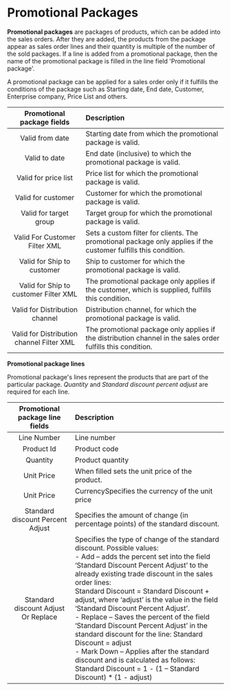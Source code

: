 # Promotional Packages


 **Promotional packages** are packages of products, which can be added into the sales orders. After they are added, the products from the package appear as sales order lines and their quantity is multiple of the number of the sold packages. If a line is added from a promotional package, then the name of the promotional package is filled in the line field 'Promotional package'.

A promotional package can be applied for a sales order only if it fulfills the conditions of the package such as Starting date, End date, Customer, Enterprise company, Price List and others.


|Promotional package fields |Description
|:-------:|:-------|
|Valid from date |Starting date from which the promotional package is valid.
|Valid to date |End date (inclusive) to which the promotional package is valid.
|Valid for price list |Price list for which the promotional package is valid.
|Valid for customer |Customer for which the promotional package is valid.
|Valid for target group |Target group for which the promotional package is valid.
|Valid For Customer Filter XML |Sets a custom filter for clients. The promotional package only applies if the customer fulfills this condition.
|Valid for Ship to customer |Ship to customer for which the promotional package is valid.
|Valid for Ship to customer Filter XML |The promotional package only applies if the customer, which is supplied, fulfills this condition.
| Valid for Distribution channel |Distribution channel, for which the promotional package is valid. 
|Valid for Distribution channel Filter XML |The promotional package only applies if the distribution channel in the sales order fulfills this condition.


**Promotional package lines**

Promotional package's lines represent the products that are part of  the particular package. *Quantity* and *Standard discount percent adjust* are required for each line.


|Promotional package line fields|Description
|:----:|:----------|
|Line Number|Line number
|Product Id|Product code
|Quantity|Product quantity
|Unit Price|When filled sets the unit price of the product.
|Unit Price|CurrencySpecifies the currency of the unit price
|Standard discount Percent Adjust |Specifies the amount of change (in percentage points) of the standard discount.
|Standard discount Adjust Or Replace |Specifies the type of change of the standard discount. Possible values:<br/>- Add – adds the percent set into the field<br/> ‘Standard Discount Percent Adjust’ to the already existing trade discount in the sales order lines:<br/>Standard Discount = Standard Discount + adjust, where ‘adjust’ is the value in the field ‘Standard Discount Percent Adjust’.<br/>- Replace – Saves the percent of the field ‘Standard Discount Percent Adjust’ in the standard discount for the line: Standard Discount = adjust<br/>- Mark Down – Applies after the standard discount and is calculated as follows:<br/>Standard Discount = 1 - (1 – Standard Discount) * (1 - adjust) <br/>
